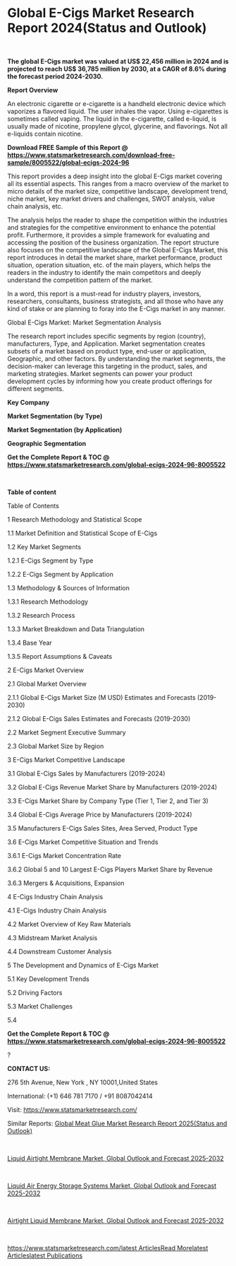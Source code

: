 <h1>Global E-Cigs Market Research Report 2024(Status and Outlook)</h1><br/><p><strong>The global E-Cigs market was valued at US$ 22,456 million in 2024 and is projected to reach US$ 36,785 million by 2030, at a <strong>CAGR</strong> of 8.6% during the forecast period 2024-2030.</strong></p>
 
 
 
 <p><strong>Report Overview</strong></p>
 
 
 
 <p>An electronic cigarette or e-cigarette is a handheld electronic device which vaporizes a flavored liquid. The user inhales the vapor. Using e-cigarettes is sometimes called vaping. The liquid in the e-cigarette, called e-liquid, is usually made of nicotine, propylene glycol, glycerine, and flavorings. Not all e-liquids contain nicotine.</p>
 
 
 
 <p><strong>Download FREE Sample of this Report @ <a href="https://www.statsmarketresearch.com/download-free-sample/8005522/global-ecigs-2024-96">https://www.statsmarketresearch.com/download-free-sample/8005522/global-ecigs-2024-96</a></strong></p>
 
 
 
 <p>This report provides a deep insight into the global E-Cigs market covering all its essential aspects. This ranges from a macro overview of the market to micro details of the market size, competitive landscape, development trend, niche market, key market drivers and challenges, SWOT analysis, value chain analysis, etc.</p>
 
 
 
 <p>The analysis helps the reader to shape the competition within the industries and strategies for the competitive environment to enhance the potential profit. Furthermore, it provides a simple framework for evaluating and accessing the position of the business organization. The report structure also focuses on the competitive landscape of the Global E-Cigs Market, this report introduces in detail the market share, market performance, product situation, operation situation, etc. of the main players, which helps the readers in the industry to identify the main competitors and deeply understand the competition pattern of the market.</p>
 
 
 
 <p>In a word, this report is a must-read for industry players, investors, researchers, consultants, business strategists, and all those who have any kind of stake or are planning to foray into the E-Cigs market in any manner.</p>
 
 
 
 <p>Global E-Cigs Market: Market Segmentation Analysis</p>
 
 
 
 <p>The research report includes specific segments by region (country), manufacturers, Type, and Application. Market segmentation creates subsets of a market based on product type, end-user or application, Geographic, and other factors. By understanding the market segments, the decision-maker can leverage this targeting in the product, sales, and marketing strategies. Market segments can power your product development cycles by informing how you create product offerings for different segments.</p>
 
 
 
 <p><strong>Key Company</strong></p>
 
 
 
 <p><strong>Market Segmentation (by Type)</strong></p>
 
 
 
 <p><strong>Market Segmentation (<strong>by Application</strong>)</strong></p>
 
 
 
 <p><strong>Geographic Segmentation</strong></p>
 
 
 
 <div><b>Get the Complete Report & TOC @ <a href="https://www.statsmarketresearch.com/global-ecigs-2024-96-8005522">https://www.statsmarketresearch.com/global-ecigs-2024-96-8005522</a></b></div>
 
 
 
 <p><br />
 
 <b>Table of content</b></p>
 
 
 
 <p>Table of Contents<br />
 
 1 Research Methodology and Statistical Scope<br />
 
 1.1 Market Definition and Statistical Scope of E-Cigs<br />
 
 1.2 Key Market Segments<br />
 
 1.2.1 E-Cigs Segment by Type<br />
 
 1.2.2 E-Cigs Segment by Application<br />
 
 1.3 Methodology & Sources of Information<br />
 
 1.3.1 Research Methodology<br />
 
 1.3.2 Research Process<br />
 
 1.3.3 Market Breakdown and Data Triangulation<br />
 
 1.3.4 Base Year<br />
 
 1.3.5 Report Assumptions & Caveats<br />
 
 2 E-Cigs Market Overview<br />
 
 2.1 Global Market Overview<br />
 
 2.1.1 Global E-Cigs Market Size (M USD) Estimates and Forecasts (2019-2030)<br />
 
 2.1.2 Global E-Cigs Sales Estimates and Forecasts (2019-2030)<br />
 
 2.2 Market Segment Executive Summary<br />
 
 2.3 Global Market Size by Region<br />
 
 3 E-Cigs Market Competitive Landscape<br />
 
 3.1 Global E-Cigs Sales by Manufacturers (2019-2024)<br />
 
 3.2 Global E-Cigs Revenue Market Share by Manufacturers (2019-2024)<br />
 
 3.3 E-Cigs Market Share by Company Type (Tier 1, Tier 2, and Tier 3)<br />
 
 3.4 Global E-Cigs Average Price by Manufacturers (2019-2024)<br />
 
 3.5 Manufacturers E-Cigs Sales Sites, Area Served, Product Type<br />
 
 3.6 E-Cigs Market Competitive Situation and Trends<br />
 
 3.6.1 E-Cigs Market Concentration Rate<br />
 
 3.6.2 Global 5 and 10 Largest E-Cigs Players Market Share by Revenue<br />
 
 3.6.3 Mergers & Acquisitions, Expansion<br />
 
 4 E-Cigs Industry Chain Analysis<br />
 
 4.1 E-Cigs Industry Chain Analysis<br />
 
 4.2 Market Overview of Key Raw Materials<br />
 
 4.3 Midstream Market Analysis<br />
 
 4.4 Downstream Customer Analysis<br />
 
 5 The Development and Dynamics of E-Cigs Market<br />
 
 5.1 Key Development Trends<br />
 
 5.2 Driving Factors<br />
 
 5.3 Market Challenges<br />
 
 5.4</p>
 
 
 
 <div><b>Get the Complete Report & TOC @ <a href="https://www.statsmarketresearch.com/global-ecigs-2024-96-8005522">https://www.statsmarketresearch.com/global-ecigs-2024-96-8005522</a></b></div>
 
 
 
 <p>? </p>
 
 
 
 <p><b>CONTACT US:</b><br />
 
 276 5th Avenue, New York , NY 10001,United States<br />
 
 International: (+1) 646 781 7170 / +91 8087042414<br />
 
 Visit: <a href="https://www.statsmarketresearch.com/">https://www.statsmarketresearch.com/</a><br />
 
 Similar Reports: <a href="https://www.statsmarketresearch.com/global-ecigs-2024-96-8005522">Global Meat Glue Market Research Report 2025(Status and Outlook)</a><br />
 
 <br />
 
 <a href="https://www.statsmarketresearch.com/global-ecigs-2024-96-8005522">Liquid Airtight Membrane Market, Global Outlook and Forecast 2025-2032</a><br />
 
 <br />
 
 <a href="https://www.statsmarketresearch.com/global-ecigs-2024-96-8005522">Liquid Air Energy Storage Systems Market, Global Outlook and Forecast 2025-2032</a><br />
 
 <br />
 
 <a href="https://www.statsmarketresearch.com/global-ecigs-2024-96-8005522">Airtight Liquid Membrane Market, Global Outlook and Forecast 2025-2032</a><br />
 
 <br />
 
 <a href="https://gyeongbokgung.com">https://www.statsmarketresearch.com/</a><a href="https://hallyeomaritime.com">latest Articles</a><a href="https://jingwansa.com">Read More</a><a href="https://nguoiviet.jp/">latest Articles</a><a href="https://www.intelmarketresearch.com/">latest Publications</a></p>
